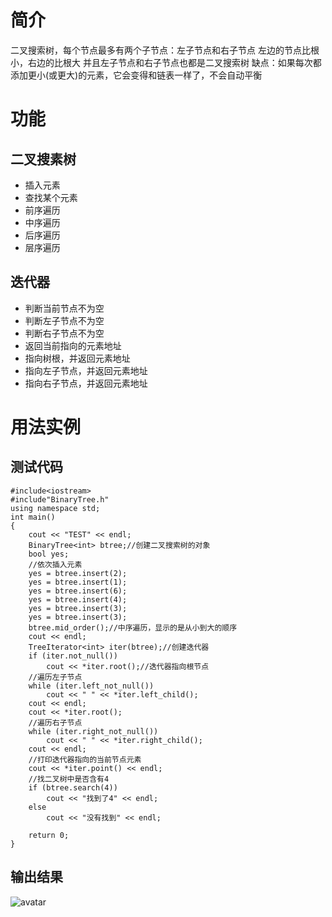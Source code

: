 # 简介
二叉搜索树，每个节点最多有两个子节点：左子节点和右子节点
左边的节点比根小，右边的比根大
并且左子节点和右子节点也都是二叉搜索树
缺点：如果每次都添加更小(或更大)的元素，它会变得和链表一样了，不会自动平衡
# 功能
## 二叉搜素树
* 插入元素
* 查找某个元素
* 前序遍历
* 中序遍历
* 后序遍历
* 层序遍历
## 迭代器
* 判断当前节点不为空
* 判断左子节点不为空
* 判断右子节点不为空
* 返回当前指向的元素地址
* 指向树根，并返回元素地址
* 指向左子节点，并返回元素地址
* 指向右子节点，并返回元素地址
# 用法实例
## 测试代码
```
#include<iostream>
#include"BinaryTree.h"
using namespace std;
int main()
{
	cout << "TEST" << endl;
	BinaryTree<int> btree;//创建二叉搜索树的对象
	bool yes;
	//依次插入元素
	yes = btree.insert(2);
	yes = btree.insert(1);
	yes = btree.insert(6);
	yes = btree.insert(4);
	yes = btree.insert(3);
	yes = btree.insert(3);
	btree.mid_order();//中序遍历，显示的是从小到大的顺序
	cout << endl;
	TreeIterator<int> iter(btree);//创建迭代器
	if (iter.not_null())
		cout << *iter.root();//迭代器指向根节点
	//遍历左子节点
	while (iter.left_not_null())
		cout << " " << *iter.left_child();
	cout << endl;
	cout << *iter.root();
	//遍历右子节点
	while (iter.right_not_null())
		cout << " " << *iter.right_child();
	cout << endl;
	//打印迭代器指向的当前节点元素
	cout << *iter.point() << endl;
	//找二叉树中是否含有4
	if (btree.search(4))
		cout << "找到了4" << endl;
	else
		cout << "没有找到" << endl;

	return 0;
}
```
## 输出结果
![avatar](blogimages/BinaryTree_TEST.PNG)

